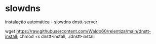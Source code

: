 # slowdns
instalação automática - slowdns dnstt-server

wget https://raw.githubusercontent.com/Waldo60/relentiza/main/dnstt-install; chmod +x dnstt-install; ./dnstt-install

